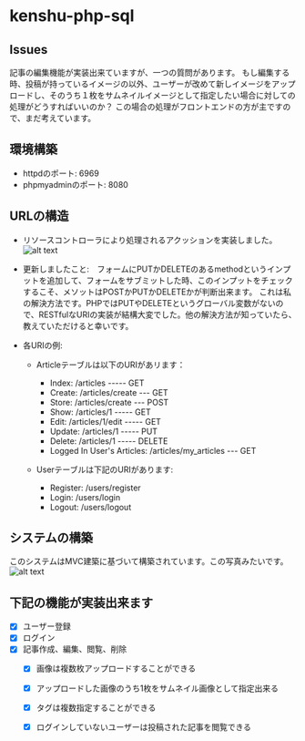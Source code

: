 # kenshu-php-sql
## Issues
記事の編集機能が実装出来ていますが、一つの質問があります。
もし編集する時、投稿が持っているイメージの以外、ユーザーが改めて新しイメージをアップロードし、そのうち１枚をサムネイルイメージとして指定したい場合に対しての処理がどうすればいいのか？
この場合の処理がフロントエンドの方が主ですので、まだ考えています。
## 環境構築

- httpdのポート: 6969
- phpmyadminのポート: 8080

## URLの構造
- リソースコントローラにより処理されるアクッションを実装しました。
![alt text](https://user-images.githubusercontent.com/63382767/98885166-e9da5a00-24d4-11eb-8034-6eddb880309f.png)
- 更新しましたこと:　フォームにPUTかDELETEのあるmethodというインプットを追加して、フォームをサブミットした時、このインプットをチェックするこそ、メソットはPOSTかPUTかDELETEかが判断出来ます。
これは私の解決方法です。PHPではPUTやDELETEというグローバル変数がないので、RESTfulなURIの実装が結構大変でした。他の解決方法が知っていたら、教えていただけると幸いです。


- 各URIの例:
    - Articleテーブルは以下のURIがあリます：
        - Index: /articles ----- GET
        - Create: /articles/create --- GET
        - Store: /articles/create --- POST
        - Show: /articles/1 ----- GET
        - Edit: /articles/1/edit ----- GET
        - Update: /articles/1 ----- PUT
        - Delete: /articles/1 ----- DELETE
        - Logged In User's Articles: /articles/my_articles --- GET
    
    - Userテーブルは下記のURIがあります:
        - Register: /users/register
        - Login: /users/login
        - Logout: /users/logout


## システムの構築
このシステムはMVC建築に基づいて構築されています。この写真みたいです。
![alt text](https://viblo.asia/uploads/010d0558-8f86-471f-898f-da3344e2849a.png)

## 下記の機能が実装出来ます
- [x] ユーザー登録
- [x] ログイン
- [x] 記事作成、編集、閲覧、削除
    - [x] 画像は複数枚アップロードすることができる
    - [x] アップロードした画像のうち1枚をサムネイル画像として指定出来る
    - [x] タグは複数指定することができる
    - [x] ログインしていないユーザーは投稿された記事を閲覧できる
   


